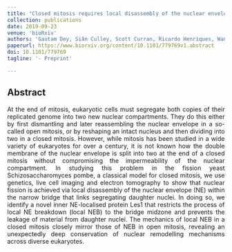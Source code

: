 ```yaml
---
title: "Closed mitosis requires local disassembly of the nuclear envelope"
collection: publications
date: 2019-09-23
venue: 'bioRxiv'
authors: 'Gautam Dey, Siân Culley, Scott Curran, Ricardo Henriques, Wanda Kukulski, Buzz Baum'
paperurl: https://www.biorxiv.org/content/10.1101/779769v1.abstract
doi: 10.1101/779769
tagline: '- Preprint'

---
```


<h2> Abstract </h2>
<p align= "justify">
At the end of mitosis, eukaryotic cells must segregate both copies of their replicated genome into two new nuclear compartments. They do this either by first dismantling and later reassembling the nuclear envelope in a so-called open mitosis, or by reshaping an intact nucleus and then dividing into two in a closed mitosis. However, while mitosis has been studied in a wide variety of eukaryotes for over a century, it is not known how the double membrane of the nuclear envelope is split into two at the end of a closed mitosis without compromising the impermeability of the nuclear compartment. In studying this problem in the fission yeast Schizosaccharomyces pombe, a classical model for closed mitosis, we use genetics, live cell imaging and electron tomography to show that nuclear fission is achieved via local disassembly of the nuclear envelope (NE) within the narrow bridge that links segregating daughter nuclei. In doing so, we identify a novel inner NE-localised protein Les1 that restricts the process of local NE breakdown (local NEB) to the bridge midzone and prevents the leakage of material from daughter nuclei. The mechanics of local NEB in a closed mitosis closely mirror those of NEB in open mitosis, revealing an unexpectedly deep conservation of nuclear remodelling mechanisms across diverse eukaryotes.
